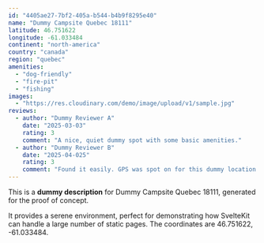 ```yaml
---
id: "4405ae27-7bf2-405a-b544-b4b9f8295e40"
name: "Dummy Campsite Quebec 18111"
latitude: 46.751622
longitude: -61.033484
continent: "north-america"
country: "canada"
region: "quebec"
amenities:
  - "dog-friendly"
  - "fire-pit"
  - "fishing"
images:
  - "https://res.cloudinary.com/demo/image/upload/v1/sample.jpg"
reviews:
  - author: "Dummy Reviewer A"
    date: "2025-03-03"
    rating: 3
    comment: "A nice, quiet dummy spot with some basic amenities."
  - author: "Dummy Reviewer B"
    date: "2025-04-025"
    rating: 3
    comment: "Found it easily. GPS was spot on for this dummy location."
---
```


This is a **dummy description** for Dummy Campsite Quebec 18111, generated for the proof of concept.

It provides a serene environment, perfect for demonstrating how SvelteKit can handle a large number of static pages. The coordinates are 46.751622, -61.033484.
